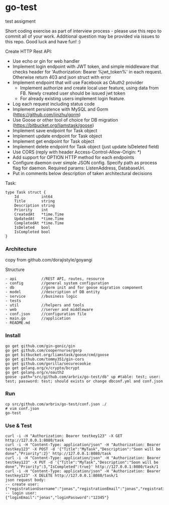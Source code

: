 # go-test
test assigment

Short coding exercise as part of interview process - please use this repo to commit all of your work. Additional question may be provided via issues to this repo. Good luck and have fun! :)

Create HTTP Rest API:

* Use echo or gin for web handler
* Implement login endpoint with JWT token, and simple middleware that checks header for 'Authorization: Bearer %jwt_token%' in each request. Otherwise return 403 and json struct with error
* Implement endpoint that will use Facebook as OAuth2 provider
    * Implement authorize and create local user feature, using data from FB. Newly created user should be issued jwt token
    * For already existing users implement login feature.
* Log each request including status code
* Implement persistence with MySQL and Gorm (https://github.com/jinzhu/gorm)
* Use Goose or other tool of choice for DB migration (https://bitbucket.org/liamstask/goose)
* Implement save endpoint for Task object
* Implement update endpoint for Task object
* Implement get endpoint for Task object
* Implement delete endpoint for Task object (just update IsDeleted field)
* Use CORS (reply with header Access-Control-Allow-Origin: *)
* Add support for OPTION HTTP method for each endpoints
* Configure daemon over simple JSON config. Specify path as process flag for daemon. Required params: ListenAddress, DatabaseUri.
* Put in comments below description of taken architectural decisions

Task:

```
type Task struct {
    Id          int64
    Title       string
    Description string
    Priority    int
    CreatedAt   *time.Time
    UpdatedAt   *time.Time
    CompletedAt *time.Time
    IsDeleted   bool
    IsCompleted bool
}
```

### Architecture

copy from github.com/dorajistyle/goyangi

Structure
```
- api           //REST API, routes, resource
- config        //general system configuration
- db            //gorm init and for goose migration component
- model         //description of DB entity
- service       //business logic
- tests
- util          //helpers and tools
- web           //server and middleware
- conf.json     //configuration file
- main.go       //application
- README.md
```

### Install
```
go get github.com/gin-gonic/gin
go get github.com/coopernurse/gorp
go get bitbucket.org/liamstask/goose/cmd/goose
go get github.com/tommy351/gin-cors
go get github.com/gorilla/securecookie
go get golang.org/x/crypto/bcrypt
go get golang.org/x/oauth2
goose -path="src/github.com/arbrix/go-test/db" up #table: test; user: test; password: test; should exists or change dbconf.yml and conf.json
```

### Run
```
cp src/github.com/arbrix/go-test/conf.json ./
# vim conf.json
go-test
```

### Use & Test
```
curl -i -H "Authorization: Bearer testkey123" -X GET http://127.0.0.1:8080/task
curl -i -H "Content-Type: application/json" -H "Authorization: Bearer testkey123" -X POST -d '{"Title":"MyTask","Description":"Soon will be done","Priority":2}' http://127.0.0.1:8080/task
curl -i -H "Content-Type: application/json" -H "Authorization: Bearer testkey123" -X PUT -d '{"Title":"MyTask","Description":"Soon will be done","Priority":3,"IsCompleted":true}' http://127.0.0.1:8080/task/1
curl -i -H "Content-Type: application/json" -H "Authorization: Bearer testkey123" -X DELETE http://127.0.0.1:8080/task/1
json request body:
-- create user:
{"registrationUsername":"jonas","registrationEmail":"jonas","registrationPassword":"12345"}
-- login user:
{"loginEmail":"jonas","loginPassword":"12345"}
```
